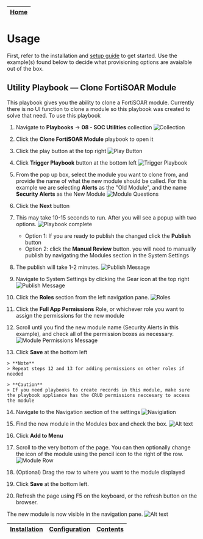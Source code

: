 | [Home](../README.md) |
|----------------------|

# Usage
First, refer to the installation and [setup guide](setup.md) to get started. Use the example(s) found below to decide what provisioning options are avaialble out of the box.

## Utility Playbook &mdash; Clone FortiSOAR Module
This playbook gives you the ability to clone a FortiSOAR module. Currently there is no UI function to clone a module so this playbook was created to solve that need.
To use this playbook

1. Navigate to **Playbooks** -> **08 - SOC Utilities** collection
![Collection](./res/Collection.png)

2. Click the  **Clone FortiSOAR Module** playbook to open it
3. Click the play button at the top right
![Play Button](./res/play_button.png)

4. Click **Trigger Playbook** button at the bottom left
![Trigger Playbook](./res/trigger_playbook.png)

5. From the pop up box, select the module you want to clone from, and provide the name of what the new module should be called. For this example we are selecting **Alerts** as the "Old Module", and the name **Security Alerts** as the New Module
![Module Questions](./res/module_input_questions.png)

6. Click the **Next** button
7. This may take 10-15 seconds to run. After you will see a popup with two options.
![Playbook complete](./res/playbook_complete_dialog.png)
    - Option 1: If you are ready to publish the changed click the **Publish** button
    - Option 2: click the **Manual Review** button. you will need to manually publish by navigating the Modules section in the System Settings

8. The publish will take 1-2 minutes.
![Publish Message](./res/publish_message.png)
9.  Navigate to System Settings by clicking the Gear icon at the top right
![Publish Message](./res/system_settings.png)
10.   Click the **Roles** section from the left navigation pane.
![Roles](./res/roles.png)
11.   Click the **Full App Permissions** Role, or whichever role you want to assign the permissions for the new module
12.   Scroll until you find the new module name (Security Alerts in this example), and check all of the permission boxes as necessary.
![Module Permissions Message](./res/module_permissions.png)
13.   Click **Save** at the bottom left

    > **Note**
    > Repeat steps 12 and 13 for adding permissions on other roles if needed

    > **Caution**
    > If you need playbooks to create records in this module, make sure the playbook appliance has the CRUD permissions neccesary to access the module
14.   Navigate to the Navigation section of the settings
![Navigiation](./res/navigation.png)

15.  Find the new module in the Modules box and check the box.
![Alt text](./res/modules_box.png)

16. Click **Add to Menu**
17. Scroll to the very bottom of the page. You can then optionally change the icon of the module using the pencil icon to the right of the row.
![Module Row](./res/module_row.png)
18.  (Optional) Drag the row to where you want to the module displayed
19.  Click **Save** at the bottom left.
20.  Refresh the page using F5 on the keyboard, or the refresh button on the browser.

The new module is now visible in the navigation pane.
![Alt text](./res/navigation_icon.png)

| [Installation](./setup.md#installation) | [Configuration](./setup.md#configuration) | [Contents](./contents.md) |
|-----------------------------------------|-------------------------------------------|---------------------------|
